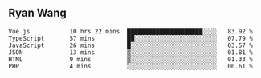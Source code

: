## Ryan Wang

<!--START_SECTION:waka-->

```text
Vue.js           10 hrs 22 mins  █████████████████████░░░░   83.92 %
TypeScript       57 mins         ██░░░░░░░░░░░░░░░░░░░░░░░   07.79 %
JavaScript       26 mins         █░░░░░░░░░░░░░░░░░░░░░░░░   03.57 %
JSON             13 mins         ▒░░░░░░░░░░░░░░░░░░░░░░░░   01.81 %
HTML             9 mins          ▒░░░░░░░░░░░░░░░░░░░░░░░░   01.33 %
PHP              4 mins          ░░░░░░░░░░░░░░░░░░░░░░░░░   00.61 %
```

<!--END_SECTION:waka-->
